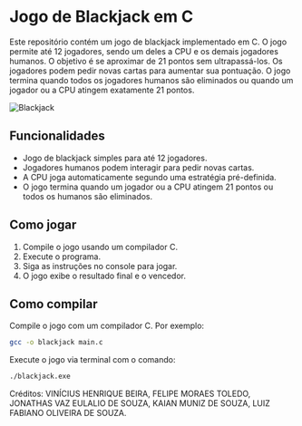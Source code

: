 # Jogo de Blackjack em C

Este repositório contém um jogo de blackjack implementado em C. O jogo permite até 12 jogadores, sendo um deles a CPU e os demais jogadores humanos. O objetivo é se aproximar de 21 pontos sem ultrapassá-los. Os jogadores podem pedir novas cartas para aumentar sua pontuação. O jogo termina quando todos os jogadores humanos são eliminados ou quando um jogador ou a CPU atingem exatamente 21 pontos.

![Blackjack](https://j.gifs.com/KR1AoP.gif)

## Funcionalidades

- Jogo de blackjack simples para até 12 jogadores.
- Jogadores humanos podem interagir para pedir novas cartas.
- A CPU joga automaticamente segundo uma estratégia pré-definida.
- O jogo termina quando um jogador ou a CPU atingem 21 pontos ou todos os humanos são eliminados.

## Como jogar

1. Compile o jogo usando um compilador C.
2. Execute o programa.
3. Siga as instruções no console para jogar.
4. O jogo exibe o resultado final e o vencedor.

## Como compilar

Compile o jogo com um compilador C. Por exemplo:

```bash
gcc -o blackjack main.c
```

Execute o jogo via terminal com o comando:
```bash
./blackjack.exe
```

Créditos: VINÍCIUS HENRIQUE BEIRA, FELIPE MORAES TOLEDO, JONATHAS VAZ EULALIO DE SOUZA, KAIAN MUNIZ DE SOUZA, LUIZ FABIANO OLIVEIRA DE SOUZA.
